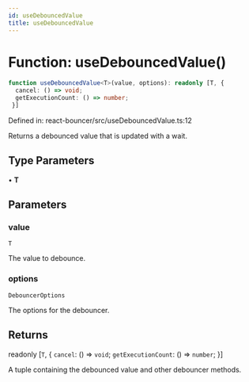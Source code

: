 ```yaml
---
id: useDebouncedValue
title: useDebouncedValue
---
```


<!-- DO NOT EDIT: this page is autogenerated from the type comments -->

# Function: useDebouncedValue()

```ts
function useDebouncedValue<T>(value, options): readonly [T, {
  cancel: () => void;
  getExecutionCount: () => number;
 }]
```

Defined in: react-bouncer/src/useDebouncedValue.ts:12

Returns a debounced value that is updated with a wait.

## Type Parameters

• **T**

## Parameters

### value

`T`

The value to debounce.

### options

`DebouncerOptions`

The options for the debouncer.

## Returns

readonly \[`T`, \{
  `cancel`: () => `void`;
  `getExecutionCount`: () => `number`;
 \}\]

A tuple containing the debounced value and other debouncer methods.
